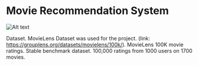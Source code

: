 # Movie Recommendation System
![Alt text](/Users/aika/Desktop/gif.gif)


Dataset.
MovieLens Dataset was used for the project. (link: https://grouplens.org/datasets/movielens/100k/).
MovieLens 100K movie ratings. Stable benchmark dataset. 100,000 ratings from 1000 users on 1700 movies.



